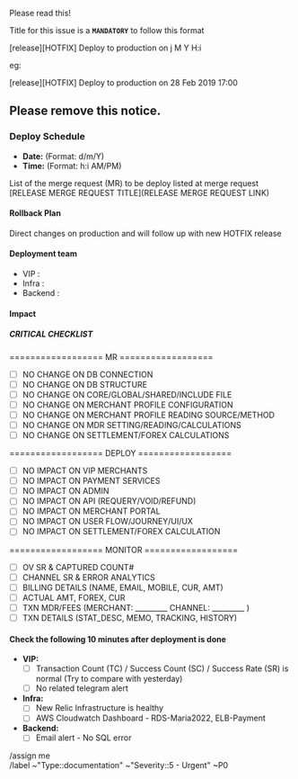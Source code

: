 Please read this!

Title for this issue is a **`MANDATORY`** to follow this format

  [release][HOTFIX] Deploy to production on j M Y H:i
  
eg:

  [release][HOTFIX] Deploy to production on 28 Feb 2019 17:00
  
Please remove this notice.
------

### Deploy Schedule

+ **Date:** (Format: d/m/Y)
+ **Time:** (Format: h:i AM/PM)

List of the merge request (MR) to be deploy listed at merge request [RELEASE MERGE REQUEST TITLE](RELEASE MERGE REQUEST LINK)

#### Rollback Plan

Direct changes on production and will follow up with new HOTFIX release

#### Deployment team

+ VIP : 
+ Infra : 
+ Backend : 

#### Impact

##### CRITICAL CHECKLIST

================== MR ==================

* [ ] NO CHANGE ON DB CONNECTION
* [ ] NO CHANGE ON DB STRUCTURE
* [ ] NO CHANGE ON CORE/GLOBAL/SHARED/INCLUDE FILE
* [ ] NO CHANGE ON MERCHANT PROFILE CONFIGURATION
* [ ] NO CHANGE ON MERCHANT PROFILE READING SOURCE/METHOD
* [ ] NO CHANGE ON MDR SETTING/READING/CALCULATIONS
* [ ] NO CHANGE ON SETTLEMENT/FOREX CALCULATIONS

================== DEPLOY ==================

* [ ] NO IMPACT ON VIP MERCHANTS
* [ ] NO IMPACT ON PAYMENT SERVICES
* [ ] NO IMPACT ON ADMIN
* [ ] NO IMPACT ON API (REQUERY/VOID/REFUND)
* [ ] NO IMPACT ON MERCHANT PORTAL
* [ ] NO IMPACT ON USER FLOW/JOURNEY/UI/UX
* [ ] NO IMPACT ON SETTLEMENT/FOREX CALCULATION

================== MONITOR ==================

* [ ] OV SR & CAPTURED COUNT#
* [ ] CHANNEL SR & ERROR ANALYTICS
* [ ] BILLING DETAILS (NAME, EMAIL, MOBILE, CUR, AMT)
* [ ] ACTUAL AMT, FOREX, CUR
* [ ] TXN MDR/FEES (MERCHANT: _________ CHANNEL: _________ )
* [ ] TXN DETAILS (STAT_DESC, MEMO, TRACKING, HISTORY)

#### Check the following 10 minutes after deployment is done

* **VIP:**
  - [ ] Transaction Count (TC) / Success Count (SC) / Success Rate (SR) is normal (Try to compare with yesterday)
  - [ ] No related telegram alert
* **Infra:**
  - [ ] New Relic Infrastructure is healthy
  - [ ] AWS Cloudwatch Dashboard - RDS-Maria2022, ELB-Payment
* **Backend:**
  - [ ] Email alert - No SQL error

/assign me  
/label ~"Type::documentation" ~"Severity::5 - Urgent" ~P0